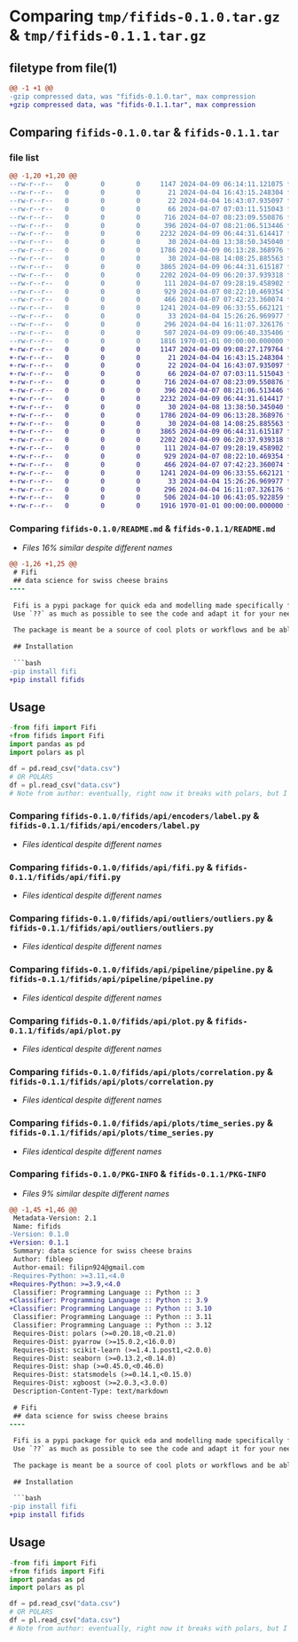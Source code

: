 # Comparing `tmp/fifids-0.1.0.tar.gz` & `tmp/fifids-0.1.1.tar.gz`

## filetype from file(1)

```diff
@@ -1 +1 @@
-gzip compressed data, was "fifids-0.1.0.tar", max compression
+gzip compressed data, was "fifids-0.1.1.tar", max compression
```

## Comparing `fifids-0.1.0.tar` & `fifids-0.1.1.tar`

### file list

```diff
@@ -1,20 +1,20 @@
--rw-r--r--   0        0        0     1147 2024-04-09 06:14:11.121075 fifids-0.1.0/README.md
--rw-r--r--   0        0        0       21 2024-04-04 16:43:15.248304 fifids-0.1.0/fifids/__init__.py
--rw-r--r--   0        0        0       22 2024-04-04 16:43:07.935097 fifids-0.1.0/fifids/api/__init__.py
--rw-r--r--   0        0        0       66 2024-04-07 07:03:11.515043 fifids-0.1.0/fifids/api/encoders/__init__.py
--rw-r--r--   0        0        0      716 2024-04-07 08:23:09.550876 fifids-0.1.0/fifids/api/encoders/label.py
--rw-r--r--   0        0        0      396 2024-04-07 08:21:06.513446 fifids-0.1.0/fifids/api/encoders/one_hot.py
--rw-r--r--   0        0        0     2232 2024-04-09 06:44:31.614417 fifids-0.1.0/fifids/api/fifi.py
--rw-r--r--   0        0        0       30 2024-04-08 13:38:50.345040 fifids-0.1.0/fifids/api/outliers/__init__.py
--rw-r--r--   0        0        0     1786 2024-04-09 06:13:28.368976 fifids-0.1.0/fifids/api/outliers/outliers.py
--rw-r--r--   0        0        0       30 2024-04-08 14:08:25.885563 fifids-0.1.0/fifids/api/pipeline/__init__.py
--rw-r--r--   0        0        0     3865 2024-04-09 06:44:31.615187 fifids-0.1.0/fifids/api/pipeline/pipeline.py
--rw-r--r--   0        0        0     2202 2024-04-09 06:20:37.939318 fifids-0.1.0/fifids/api/plot.py
--rw-r--r--   0        0        0      111 2024-04-07 09:28:19.458902 fifids-0.1.0/fifids/api/plots/__init__.py
--rw-r--r--   0        0        0      929 2024-04-07 08:22:10.469354 fifids-0.1.0/fifids/api/plots/correlation.py
--rw-r--r--   0        0        0      466 2024-04-07 07:42:23.360074 fifids-0.1.0/fifids/api/plots/distribution.py
--rw-r--r--   0        0        0     1241 2024-04-09 06:33:55.662121 fifids-0.1.0/fifids/api/plots/time_series.py
--rw-r--r--   0        0        0       33 2024-04-04 15:26:26.969977 fifids-0.1.0/fifids/utility/__init__.py
--rw-r--r--   0        0        0      296 2024-04-04 16:11:07.326176 fifids-0.1.0/fifids/utility/pretty_print.py
--rw-r--r--   0        0        0      507 2024-04-09 09:06:40.335406 fifids-0.1.0/pyproject.toml
--rw-r--r--   0        0        0     1816 1970-01-01 00:00:00.000000 fifids-0.1.0/PKG-INFO
+-rw-r--r--   0        0        0     1147 2024-04-09 09:08:27.179764 fifids-0.1.1/README.md
+-rw-r--r--   0        0        0       21 2024-04-04 16:43:15.248304 fifids-0.1.1/fifids/__init__.py
+-rw-r--r--   0        0        0       22 2024-04-04 16:43:07.935097 fifids-0.1.1/fifids/api/__init__.py
+-rw-r--r--   0        0        0       66 2024-04-07 07:03:11.515043 fifids-0.1.1/fifids/api/encoders/__init__.py
+-rw-r--r--   0        0        0      716 2024-04-07 08:23:09.550876 fifids-0.1.1/fifids/api/encoders/label.py
+-rw-r--r--   0        0        0      396 2024-04-07 08:21:06.513446 fifids-0.1.1/fifids/api/encoders/one_hot.py
+-rw-r--r--   0        0        0     2232 2024-04-09 06:44:31.614417 fifids-0.1.1/fifids/api/fifi.py
+-rw-r--r--   0        0        0       30 2024-04-08 13:38:50.345040 fifids-0.1.1/fifids/api/outliers/__init__.py
+-rw-r--r--   0        0        0     1786 2024-04-09 06:13:28.368976 fifids-0.1.1/fifids/api/outliers/outliers.py
+-rw-r--r--   0        0        0       30 2024-04-08 14:08:25.885563 fifids-0.1.1/fifids/api/pipeline/__init__.py
+-rw-r--r--   0        0        0     3865 2024-04-09 06:44:31.615187 fifids-0.1.1/fifids/api/pipeline/pipeline.py
+-rw-r--r--   0        0        0     2202 2024-04-09 06:20:37.939318 fifids-0.1.1/fifids/api/plot.py
+-rw-r--r--   0        0        0      111 2024-04-07 09:28:19.458902 fifids-0.1.1/fifids/api/plots/__init__.py
+-rw-r--r--   0        0        0      929 2024-04-07 08:22:10.469354 fifids-0.1.1/fifids/api/plots/correlation.py
+-rw-r--r--   0        0        0      466 2024-04-07 07:42:23.360074 fifids-0.1.1/fifids/api/plots/distribution.py
+-rw-r--r--   0        0        0     1241 2024-04-09 06:33:55.662121 fifids-0.1.1/fifids/api/plots/time_series.py
+-rw-r--r--   0        0        0       33 2024-04-04 15:26:26.969977 fifids-0.1.1/fifids/utility/__init__.py
+-rw-r--r--   0        0        0      296 2024-04-04 16:11:07.326176 fifids-0.1.1/fifids/utility/pretty_print.py
+-rw-r--r--   0        0        0      506 2024-04-10 06:43:05.922859 fifids-0.1.1/pyproject.toml
+-rw-r--r--   0        0        0     1916 1970-01-01 00:00:00.000000 fifids-0.1.1/PKG-INFO
```

### Comparing `fifids-0.1.0/README.md` & `fifids-0.1.1/README.md`

 * *Files 16% similar despite different names*

```diff
@@ -1,26 +1,25 @@
 # Fifi
 ## data science for swiss cheese brains
----
 
 Fifi is a pypi package for quick eda and modelling made specifically for use with Jupyter Notebooks.
 Use `??` as much as possible to see the code and adapt it for your needs. The package will guide you through the usual EDA process.
 
 The package is meant be a source of cool plots or workflows and be able to use them within Jupyter without having to look at documentation every time.
 
 ## Installation
 
 ```bash
-pip install fifi
+pip install fifids
 ```
 
 ## Usage
 
 ```python
-from fifi import Fifi
+from fifids import Fifi
 import pandas as pd
 import polars as pl
 
 df = pd.read_csv("data.csv")
 # OR POLARS
 df = pl.read_csv("data.csv")
 # Note from author: eventually, right now it breaks with polars, but I'm working on it
```

### Comparing `fifids-0.1.0/fifids/api/encoders/label.py` & `fifids-0.1.1/fifids/api/encoders/label.py`

 * *Files identical despite different names*

### Comparing `fifids-0.1.0/fifids/api/fifi.py` & `fifids-0.1.1/fifids/api/fifi.py`

 * *Files identical despite different names*

### Comparing `fifids-0.1.0/fifids/api/outliers/outliers.py` & `fifids-0.1.1/fifids/api/outliers/outliers.py`

 * *Files identical despite different names*

### Comparing `fifids-0.1.0/fifids/api/pipeline/pipeline.py` & `fifids-0.1.1/fifids/api/pipeline/pipeline.py`

 * *Files identical despite different names*

### Comparing `fifids-0.1.0/fifids/api/plot.py` & `fifids-0.1.1/fifids/api/plot.py`

 * *Files identical despite different names*

### Comparing `fifids-0.1.0/fifids/api/plots/correlation.py` & `fifids-0.1.1/fifids/api/plots/correlation.py`

 * *Files identical despite different names*

### Comparing `fifids-0.1.0/fifids/api/plots/time_series.py` & `fifids-0.1.1/fifids/api/plots/time_series.py`

 * *Files identical despite different names*

### Comparing `fifids-0.1.0/PKG-INFO` & `fifids-0.1.1/PKG-INFO`

 * *Files 9% similar despite different names*

```diff
@@ -1,45 +1,46 @@
 Metadata-Version: 2.1
 Name: fifids
-Version: 0.1.0
+Version: 0.1.1
 Summary: data science for swiss cheese brains
 Author: fibleep
 Author-email: filipn924@gmail.com
-Requires-Python: >=3.11,<4.0
+Requires-Python: >=3.9,<4.0
 Classifier: Programming Language :: Python :: 3
+Classifier: Programming Language :: Python :: 3.9
+Classifier: Programming Language :: Python :: 3.10
 Classifier: Programming Language :: Python :: 3.11
 Classifier: Programming Language :: Python :: 3.12
 Requires-Dist: polars (>=0.20.18,<0.21.0)
 Requires-Dist: pyarrow (>=15.0.2,<16.0.0)
 Requires-Dist: scikit-learn (>=1.4.1.post1,<2.0.0)
 Requires-Dist: seaborn (>=0.13.2,<0.14.0)
 Requires-Dist: shap (>=0.45.0,<0.46.0)
 Requires-Dist: statsmodels (>=0.14.1,<0.15.0)
 Requires-Dist: xgboost (>=2.0.3,<3.0.0)
 Description-Content-Type: text/markdown
 
 # Fifi
 ## data science for swiss cheese brains
----
 
 Fifi is a pypi package for quick eda and modelling made specifically for use with Jupyter Notebooks.
 Use `??` as much as possible to see the code and adapt it for your needs. The package will guide you through the usual EDA process.
 
 The package is meant be a source of cool plots or workflows and be able to use them within Jupyter without having to look at documentation every time.
 
 ## Installation
 
 ```bash
-pip install fifi
+pip install fifids
 ```
 
 ## Usage
 
 ```python
-from fifi import Fifi
+from fifids import Fifi
 import pandas as pd
 import polars as pl
 
 df = pd.read_csv("data.csv")
 # OR POLARS
 df = pl.read_csv("data.csv")
 # Note from author: eventually, right now it breaks with polars, but I'm working on it
```

